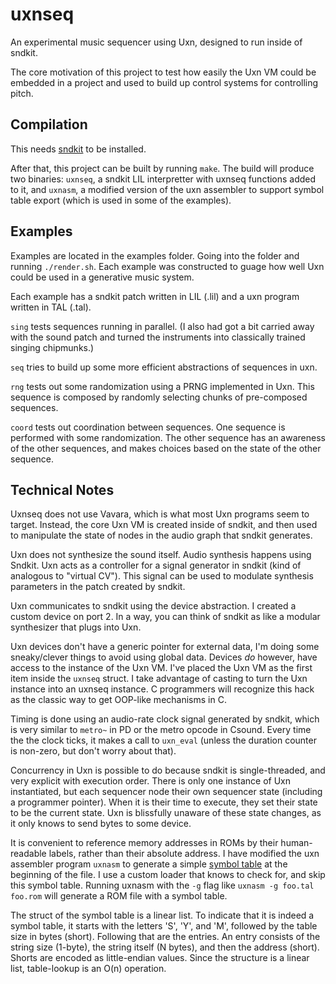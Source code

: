 # uxnseq

An experimental music sequencer using Uxn, designed
to run inside of sndkit.

The core motivation of this project to test how easily the
Uxn VM could be embedded in a project and used to build up
control systems for controlling pitch.

## Compilation

This needs [sndkit](https://git.sr.ht/~pbatch/sndkit) to be
installed.

After that, this project can be built by running `make`.
The build will produce two binaries: `uxnseq`, a sndkit LIL
interpretter with uxnseq functions added to it, and `uxnasm`,
a modified version of the uxn assembler to support symbol
table export (which is used in some of the examples).

## Examples

Examples are located in the examples folder. Going into the
folder and running `./render.sh`. Each example was constructed
to guage how well Uxn could be used in a generative music
system.

Each example has a sndkit patch written in LIL (.lil) and a
uxn program written in TAL (.tal).

`sing` tests sequences running in parallel. (I also had
got a bit carried away with the sound patch and turned the
instruments into classically trained singing chipmunks.)

`seq` tries to build up some more efficient
abstractions of sequences in uxn.

`rng` tests out some randomization using a PRNG implemented
in Uxn. This sequence is composed by randomly selecting
chunks of pre-composed sequences.

`coord` tests out coordination between sequences. One
sequence is performed with some randomization. The other
sequence has an awareness of the other sequences, and makes
choices based on the state of the other sequence.

## Technical Notes

Uxnseq does not use Vavara, which is what most Uxn programs
seem to target. Instead, the core Uxn VM is created inside
of sndkit, and then used to manipulate the state of nodes
in the audio graph that sndkit generates.

Uxn does not synthesize the sound itself. Audio synthesis
happens using Sndkit. Uxn acts as a controller for a signal
generator in sndkit (kind of analogous to "virtual CV").
This signal can be used to modulate
synthesis parameters in the patch created by sndkit.

Uxn communicates to sndkit using the device abstraction. I
created a custom device on port 2. In a way, you can think
of sndkit as like a modular synthesizer that plugs into Uxn.

Uxn devices don't have a generic pointer for external
data, I'm doing some sneaky/clever things to avoid using
global data. Devices *do* however, have access to the
instance of the Uxn VM. I've placed the Uxn VM as the
first item inside the `uxnseq` struct. I take advantage
of casting to turn the Uxn instance into an uxnseq
instance. C programmers will recognize this hack as the
classic way to get OOP-like mechanisms in C.

Timing is done using an audio-rate clock signal generated
by sndkit, which is very similar to `metro~` in PD or the
metro opcode in Csound. Every time the the clock ticks,
it makes a call to `uxn_eval` (unless the duration counter
is non-zero, but don't worry about that).

Concurrency in Uxn is possible to do because sndkit is
single-threaded, and very explicit with execution order.
There is only one instance of Uxn instantiated, but each
sequencer node their own sequencer state (including
a programmer pointer). When it is
their time to execute, they set their state to be the
current state. Uxn is blissfully unaware of these state
changes, as it only knows to send bytes to some device.

It is convenient to reference memory addresses in ROMs
by their human-readable labels, rather than their
absolute address. I have modified the
uxn assembler program `uxnasm` to generate a
simple [symbol table](https://en.wikipedia.org/wiki/Symbol_table)
at the beginning of the file.
I use a custom loader that knows to check for, and skip
this symbol table. Running uxnasm with the
`-g` flag like `uxnasm -g foo.tal foo.rom` will
generate a ROM file with a symbol table.

The struct of the symbol table is a linear list.
To indicate that it is indeed a symbol table, it
starts with the letters 'S', 'Y', and 'M', followed
by the table size in bytes (short). Following that
are the entries. An entry consists of the string size
(1-byte), the string itself (N bytes), and then the
address (short). Shorts are encoded as little-endian values.
Since the structure is a linear list, table-lookup is an
O(n) operation.